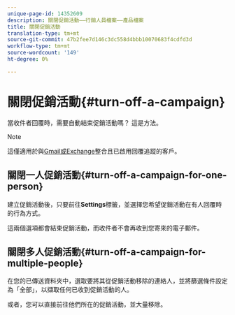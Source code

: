```yaml
---
unique-page-id: 14352609
description: 關閉促銷活動——行銷人員檔案——產品檔案
title: 關閉促銷活動
translation-type: tm+mt
source-git-commit: 47b2fee7d146c3dc558d4bbb10070683f4cdfd3d
workflow-type: tm+mt
source-wordcount: '149'
ht-degree: 0%

---
```



# 關閉促銷活動{#turn-off-a-campaign}

當收件者回覆時，需要自動結束促銷活動嗎？ 這是方法。

>[!NOTE]
>
>這僅適用於與[Gmail或Exchange](https://toutapp.com/next#settings/email-tracking)整合且已啟用回覆追蹤的客戶。

## 關閉一人促銷活動{#turn-off-a-campaign-for-one-person}

建立促銷活動後，只要前往&#x200B;**Settings**&#x200B;標籤，並選擇您希望促銷活動在有人回覆時的行為方式。

這兩個選項都會結束促銷活動，而收件者不會再收到您寄來的電子郵件。

## 關閉多人促銷活動{#turn-off-a-campaign-for-multiple-people}

在您的已傳送資料夾中，選取要將其從促銷活動移除的連絡人，並將篩選條件設定為「全部」，以擷取任何已收到促銷活動的人。

或者，您可以直接前往他們所在的促銷活動，並大量移除。
